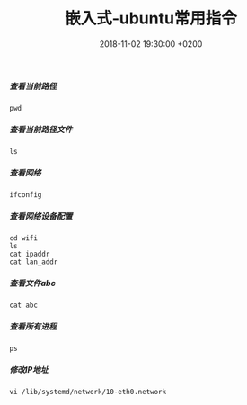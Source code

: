 ﻿---
layout: post
title:  "嵌入式-ubuntu常用指令"
date:   2018-11-02 19:30:00 +0200
categories: 嵌入式
---

##### 查看当前路径  
```
pwd
```


##### 查看当前路径文件  
```
ls  
```

##### 查看网络  
```
ifconfig  
```

##### 查看网络设备配置  
```
cd wifi
ls
cat ipaddr
cat lan_addr
```

##### 查看文件abc
```
cat abc
```

##### 查看所有进程
```
ps
```

##### 修改IP地址
```
vi /lib/systemd/network/10-eth0.network 
```
